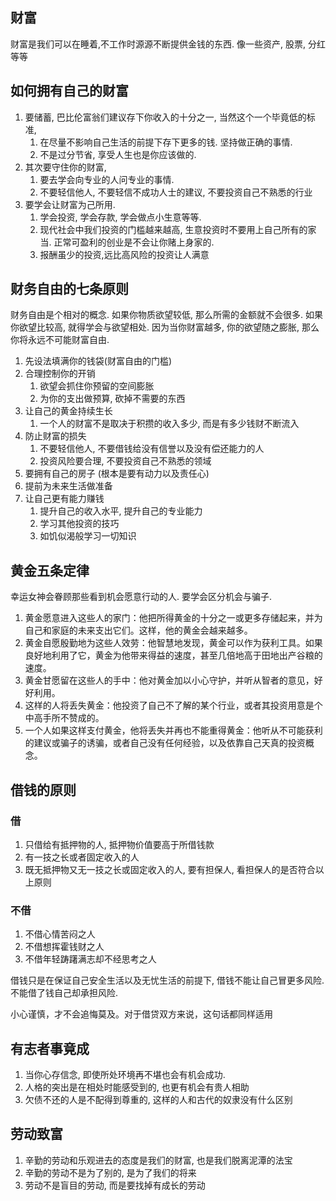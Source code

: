## 财富
财富是我们可以在睡着,不工作时源源不断提供金钱的东西. 像一些资产, 股票, 分红等等
## 如何拥有自己的财富
1. 要储蓄, 巴比伦富翁们建议存下你收入的十分之一, 当然这个一个毕竟低的标准, 
	1. 在尽量不影响自己生活的前提下存下更多的钱. 坚持做正确的事情. 
	2. 不是过分节省, 享受人生也是你应该做的.
2. 其次要守住你的财富, 
	1. 要去学会向专业的人问专业的事情. 
	2. 不要轻信他人, 不要轻信不成功人士的建议, 不要投资自己不熟悉的行业
3. 要学会让财富为己所用. 
	1. 学会投资, 学会存款, 学会做点小生意等等. 
	2. 现代社会中我们投资的门槛越来越高, 生意投资时不要用上自己所有的家当. 正常可盈利的创业是不会让你赌上身家的.
	3. 报酬虽少的投资,远比高风险的投资让人满意
## 财务自由的七条原则
财务自由是个相对的概念. 如果你物质欲望较低, 那么所需的金额就不会很多. 如果你欲望比较高, 就得学会与欲望相处. 因为当你财富越多, 你的欲望随之膨胀, 那么你将永远不可能财富自由.
1. 先设法填满你的钱袋(财富自由的门槛)
2. 合理控制你的开销
	1. 欲望会抓住你预留的空间膨胀
	2. 为你的支出做预算, 砍掉不需要的东西
3. 让自己的黄金持续生长
	1. 一个人的财富不是取决于积攒的收入多少, 而是有多少钱财不断流入
4. 防止财富的损失
	1. 不要轻信他人, 不要借钱给没有信誉以及没有偿还能力的人
	2. 投资风险要合理, 不要投资自己不熟悉的领域
5. 要拥有自己的房子 (根本是要有动力以及责任心)
6. 提前为未来生活做准备
7. 让自己更有能力赚钱
	1. 提升自己的收入水平, 提升自己的专业能力
	2. 学习其他投资的技巧
	3. 如饥似渴般学习一切知识
## 黄金五条定律
幸运女神会眷顾那些看到机会愿意行动的人. 要学会区分机会与骗子.

1. 黄金愿意进入这些人的家门：他把所得黄金的十分之一或更多存储起来，并为自己和家庭的未来支出它们。这样，他的黄金会越来越多。
2. 黄金自愿殷勤地为这些人效劳：他智慧地发现，黄金可以作为获利工具。如果良好地利用了它，黄金为他带来得益的速度，甚至几倍地高于田地出产谷粮的速度。
3. 黄金甘愿留在这些人的手中：他对黄金加以小心守护，并听从智者的意见，好好利用。
4. 这样的人将丢失黄金：他投资了自己不了解的某个行业，或者其投资用意是个中高手所不赞成的。
5. 一个人如果这样支付黄金，他将丢失并再也不能重得黄金：他听从不可能获利的建议或骗子的诱骗，或者自己没有任何经验，以及依靠自己天真的投资概念。
## 借钱的原则

### 借
1. 只借给有抵押物的人, 抵押物价值要高于所借钱款
2. 有一技之长或者固定收入的人
3. 既无抵押物又无一技之长或固定收入的人, 要有担保人, 看担保人的是否符合以上原则
### 不借
1. 不借心情苦闷之人
2. 不借想挥霍钱财之人
3. 不借年轻踌躇满志却不经思考之人

借钱只是在保证自己安全生活以及无忧生活的前提下, 借钱不能让自己冒更多风险. 不能借了钱自己却承担风险.

小心谨慎，才不会追悔莫及。对于借贷双方来说，这句话都同样适用

## 有志者事竟成
1. 当你心存信念, 即使所处环境再不堪也会有机会成功. 
2. 人格的突出是在相处时能感受到的, 也更有机会有贵人相助
3. 欠债不还的人是不配得到尊重的, 这样的人和古代的奴隶没有什么区别
## 劳动致富
1. 辛勤的劳动和乐观进去的态度是我们的财富, 也是我们脱离泥潭的法宝
2. 辛勤的劳动不是为了别的, 是为了我们的将来
3. 劳动不是盲目的劳动, 而是要找掉有成长的劳动